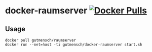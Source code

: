# docker-raumserver [![Docker Pulls](https://img.shields.io/docker/pulls/gutmensch/raumserver.svg)](https://registry.hub.docker.com/u/gutmensch/raumserver/)

## Usage
```
docker pull gutmensch/raumserver
docker run --net=host -ti gutmensch/docker-raumserver start.sh
```
